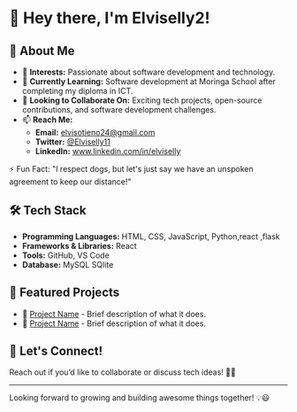 # 👋 Hey there, I'm Elviselly2!

## 🚀 About Me
- 👀 **Interests:** Passionate about software development and technology.
- 🌱 **Currently Learning:** Software development at Moringa School after completing my diploma in ICT.
- 💞️ **Looking to Collaborate On:** Exciting tech projects, open-source contributions, and software development challenges.
- 📫 **Reach Me:**  
  - **Email:** [elvisotieno24@gmail.com](mailto:elvisotieno24@gmail.com)  
  - **Twitter:** [@Elviselly11](https://twitter.com/Elviselly11)  
  - **LinkedIn:** www.linkedin.com/in/elviselly
 
  
⚡ Fun Fact: "I respect dogs, but let's just say we have an unspoken agreement to keep our distance!"



## 🛠 Tech Stack
- **Programming Languages:** HTML, CSS, JavaScript, Python,react ,flask
- **Frameworks & Libraries:** React
- **Tools:** GitHub, VS Code
- **Database:** MySQL SQlite

## 📌 Featured Projects
- 🔗 [Project Name](Link) - Brief description of what it does.
- 🔗 [Project Name](Link) - Brief description of what it does.

## 🚀 Let's Connect!
Reach out if you’d like to collaborate or discuss tech ideas! 🚀✨

---

Looking forward to growing and building awesome things together! 💡😃
